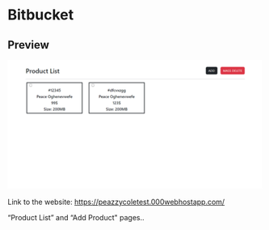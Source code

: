 # Bitbucket

## Preview

![CHEESE!](pic.png)

Link to the website: https://peazzycoletest.000webhostapp.com/

“Product List” and “Add Product" pages..

